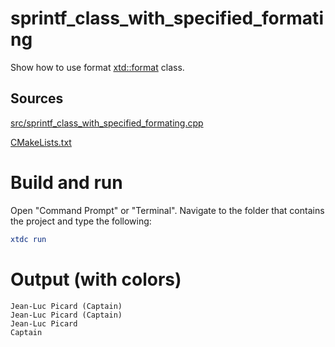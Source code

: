 # sprintf_class_with_specified_formating

Show how to use format [xtd::format](https://gammasoft71.github.io/xtd/reference_guides/latest/_format_page.html) class.

## Sources

[src/sprintf_class_with_specified_formating.cpp](src/sprintf_class_with_specified_formating.cpp)

[CMakeLists.txt](CMakeLists.txt)

# Build and run

Open "Command Prompt" or "Terminal". Navigate to the folder that contains the project and type the following:

```cmake
xtdc run
```

# Output (with colors)

```
Jean-Luc Picard (Captain)
Jean-Luc Picard (Captain)
Jean-Luc Picard
Captain
```

